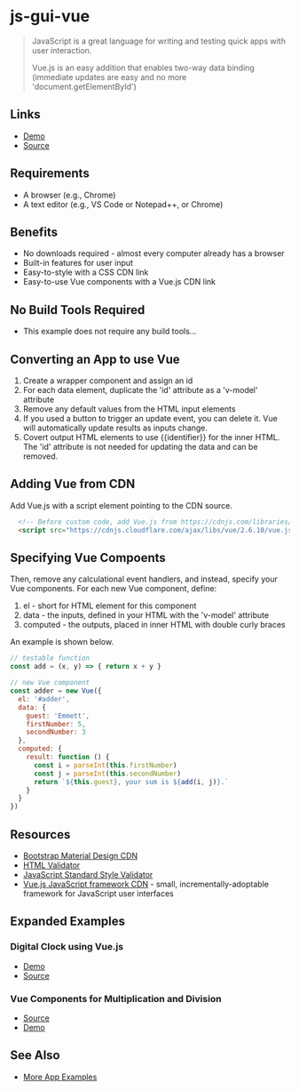 # js-gui-vue

> JavaScript is a great language for writing and testing quick apps with user interaction.
>
> Vue.js is an easy addition that enables two-way data binding (immediate updates are easy and no more 'document.getElementById')

## Links

- [Demo](https://mprogers.github.io/js-gui-vue/)
- [Source](https://github.com/tanibi/name-length-calculator)

## Requirements

- A browser (e.g., Chrome)
- A text editor (e.g., VS Code or Notepad++, or Chrome)

## Benefits

- No downloads required - almost every computer already has a browser
- Built-in features for user input
- Easy-to-style with a CSS CDN link
- Easy-to-use Vue components with a Vue.js CDN link

## No Build Tools Required

- This example does not require any build tools...

## Converting an App to use Vue

1. Create a wrapper component and assign an id
2. For each data element, duplicate the 'id' attribute as a 'v-model' attribute
3. Remove any default values from the HTML input elements
4. If you used a button to trigger an update event, you can delete it. Vue will automatically update results as inputs change.
5. Covert output HTML elements to use {{identifier}} for the inner HTML. The 'id' attribute is not needed for updating the data and can be removed.

## Adding Vue from CDN

Add Vue.js with a script element pointing to the CDN source.

```HTML
  <!-- Before custom code, add Vue.js from https://cdnjs.com/libraries/vue -->
  <script src="https://cdnjs.cloudflare.com/ajax/libs/vue/2.6.10/vue.js"></script>
```

## Specifying Vue Compoents

Then, remove any calculational event handlers, and instead, specify your Vue components. For each new Vue component, define:

1. el - short for HTML element for this component
2. data - the inputs, defined in your HTML with the 'v-model' attribute
3. computed - the outputs, placed in inner HTML with double curly braces

An example is shown below.

```JavaScript
// testable function
const add = (x, y) => { return x + y }

// new Vue component
const adder = new Vue({
  el: '#adder',
  data: {
    guest: 'Emmett',
    firstNumber: 5,
    secondNumber: 3
  },
  computed: {
    result: function () {
      const i = parseInt(this.firstNumber)
      const j = parseInt(this.secondNumber)
      return `${this.guest}, your sum is ${add(i, j)}.`
    }
  }
})
```

## Resources

- [Bootstrap Material Design CDN](https://mdbootstrap.com/md-bootstrap-cdn/)
- [HTML Validator](https://validator.w3.org/)
- [JavaScript Standard Style Validator](https://standardjs.com/demo.html)
- [Vue.js JavaScript framework CDN](https://vuejs.org/v2/guide/installation.html) - small, incrementally-adoptable framework for JavaScript user interfaces

## Expanded Examples

### Digital Clock using Vue.js
- [Demo](https://nandinidoppalapudi.github.io/js-gui-vue/)
- [Source](https://github.com/nandinidoppalapudi/js-gui-vue)

### Vue Components for Multiplication and Division
- [Source](https://github.com/KaranamVijayKumar/js-gui-vue)
- [Demo](https://karanamvijaykumar.github.io/js-gui-vue/)




## See Also

- [More App Examples](https://profcase.github.io/web-apps-list/)
